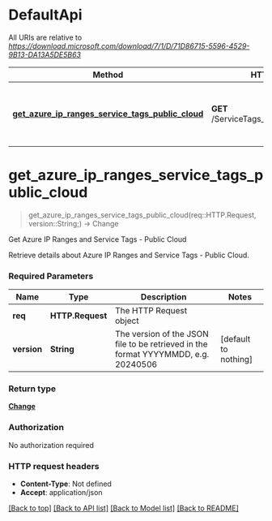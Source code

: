 # DefaultApi

All URIs are relative to *https://download.microsoft.com/download/7/1/D/71D86715-5596-4529-9B13-DA13A5DE5B63*

Method | HTTP request | Description
------------- | ------------- | -------------
[**get_azure_ip_ranges_service_tags_public_cloud**](DefaultApi.md#get_azure_ip_ranges_service_tags_public_cloud) | **GET** /ServiceTags_Public_{version}.json | Get Azure IP Ranges and Service Tags - Public Cloud


# **get_azure_ip_ranges_service_tags_public_cloud**
> get_azure_ip_ranges_service_tags_public_cloud(req::HTTP.Request, version::String;) -> Change

Get Azure IP Ranges and Service Tags - Public Cloud

Retrieve details about Azure IP Ranges and Service Tags - Public Cloud.

### Required Parameters

Name | Type | Description  | Notes
------------- | ------------- | ------------- | -------------
 **req** | **HTTP.Request** | The HTTP Request object | 
**version** | **String**| The version of the JSON file to be retrieved in the format YYYYMMDD, e.g. 20240506 | [default to nothing]

### Return type

[**Change**](Change.md)

### Authorization

No authorization required

### HTTP request headers

 - **Content-Type**: Not defined
 - **Accept**: application/json

[[Back to top]](#) [[Back to API list]](../README.md#documentation-for-api-endpoints) [[Back to Model list]](../README.md#documentation-for-models) [[Back to README]](../README.md)


